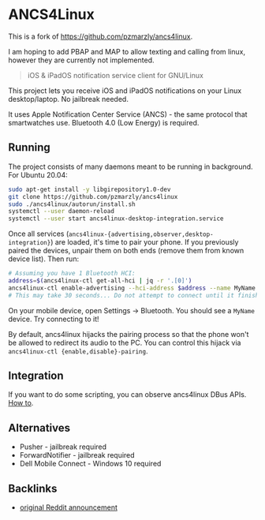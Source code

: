 # ANCS4Linux
This is a fork of https://github.com/pzmarzly/ancs4linux.

I am hoping to add PBAP and MAP to allow texting and calling from linux, however they are currently not implemented.

> iOS & iPadOS notification service client for GNU/Linux

This project lets you receive iOS and iPadOS notifications on your Linux desktop/laptop. No jailbreak needed.

It uses Apple Notification Center Service (ANCS) - the same protocol that smartwatches use. Bluetooth 4.0 (Low Energy) is required.

## Running

The project consists of many daemons meant to be running in background. For Ubuntu 20.04:

```bash
sudo apt-get install -y libgirepository1.0-dev
git clone https://github.com/pzmarzly/ancs4linux
sudo ./ancs4linux/autorun/install.sh
systemctl --user daemon-reload
systemctl --user start ancs4linux-desktop-integration.service
```

Once all services (`ancs4linux-{advertising,observer,desktop-integration}`) are loaded, it's time to pair your phone. If you previously paired the devices, unpair them on both ends (remove them from known device list). Then run:

```bash
# Assuming you have 1 Bluetooth HCI:
address=$(ancs4linux-ctl get-all-hci | jq -r '.[0]')
ancs4linux-ctl enable-advertising --hci-address $address --name MyName
# This may take 30 seconds... Do not attempt to connect until it finishes.
```

On your mobile device, open Settings -> Bluetooth. You should see a `MyName` device. Try connecting to it!

By default, ancs4linux hijacks the pairing process so that the phone won't be allowed to redirect its audio to the PC. You can control this hijack via `ancs4linux-ctl {enable,disable}-pairing`.

## Integration

If you want to do some scripting, you can observe ancs4linux DBus APIs. [How to](https://askubuntu.com/questions/150790/how-do-i-run-a-script-on-a-dbus-signal).

## Alternatives

- Pusher - jailbreak required
- ForwardNotifier - jailbreak required
- Dell Mobile Connect - Windows 10 required

## Backlinks

- [original Reddit announcement](https://www.reddit.com/r/linux/comments/gks3bt/ios_notifications_on_linux_desktop_over_bluetooth/)

